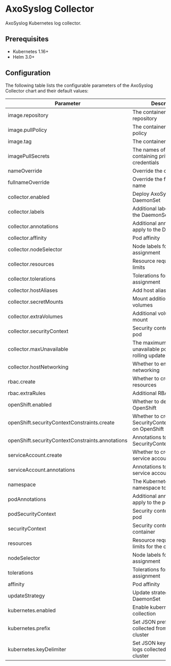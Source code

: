 # AxoSyslog Collector

AxoSyslog Kubernetes log collector.

## Prerequisites

- Kubernetes 1.16+
- Helm 3.0+


## Configuration
The following table lists the configurable parameters of the AxoSyslog Collector chart and their default values:


| Parameter | Description | Default |
| --------- | ----------- | ------- |
|  image.repository  | The container image repository |  ghcr.io/axoflow/axosyslog  |
|  image.pullPolicy  | The container image pull policy |  IfNotPresent  |
|  image.tag  | The container image tag |  4.1.1  |
|  imagePullSecrets  | The names of secrets containing private registry credentials |  []  |
|  nameOverride  | Override the chart name |  ""  |
|  fullnameOverride  | Override the full chart name |  ""  |
|  collector.enabled  | Deploy AxoSyslog as a DaemonSet |  true  |
|  collector.labels  | Additional labels to apply to the DaemonSet |  {}  |
|  collector.annotations  | Additional annotations to apply to the DaemonSet |  {}  |
|  collector.affinity  | Pod affinity |  {}  |
|  collector.nodeSelector  | Node labels for pod assignment |  {}  |
|  collector.resources  | Resource requests and limits |  {}  |
|  collector.tolerations  | Tolerations for pod assignment |  []  |
|  collector.hostAliases  | Add host aliases |  []  |
|  collector.secretMounts  | Mount additional secrets as volumes |  []  |
|  collector.extraVolumes  | Additional volumes to mount |  []  |
|  collector.securityContext  | Security context for the pod |  {}  |
|  collector.maxUnavailable  | The maximum number of unavailable pods during a rolling update |  1  |
|  collector.hostNetworking  | Whether to enable host networking |  false  |
|  rbac.create  | Whether to create RBAC resources |  false  |
|  rbac.extraRules  | Additional RBAC rules |  []  |
|  openShift.enabled  | Whether to deploy on OpenShift |  false  |
|  openShift.securityContextConstraints.create  | Whether to create SecurityContextConstraints on OpenShift |  true  |
|  openShift.securityContextConstraints.annotations  | Annotations to apply to SecurityContextConstraints |  {}  |
|  serviceAccount.create  | Whether to create a service account |  false  |
|  serviceAccount.annotations  | Annotations to apply to the service account |  {}  |
|  namespace  | The Kubernetes namespace to deploy to |  ""  |
|  podAnnotations  | Additional annotations to apply to the pod |  {}  |
|  podSecurityContext  | Security context for the pod |  {}  |
|  securityContext  | Security context for the container |  {}  |
|  resources  | Resource requests and limits for the container |  {}  |
|  nodeSelector  | Node labels for pod assignment |  {}  |
|  tolerations  | Tolerations for pod assignment |  []  |
|  affinity  | Pod affinity |  {}  |
|  updateStrategy  | Update strategy for the DaemonSet |  RollingUpdate  |
|  kubernetes.enabled  | Enable kubernetes log collection  |  true  |
|  kubernetes.prefix  | Set JSON prefix for logs collected from the k8s cluster  |  ""  |
|  kubernetes.keyDelimiter  | Set JSON key delimiter for logs collected from the k8s cluster  |  ""  |

